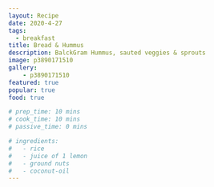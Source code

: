 ```yaml
---
layout: Recipe
date: 2020-4-27
tags:
  - breakfast
title: Bread & Hummus
description: BalckGram Hummus, sauted veggies & sprouts
image: p3890171510
gallery:
    - p3890171510
featured: true
popular: true
food: true

# prep_time: 10 mins
# cook_time: 10 mins
# passive_time: 0 mins

# ingredients:
#   - rice
#   - juice of 1 lemon
#   - ground nuts
#   - coconut-oil
---
```







